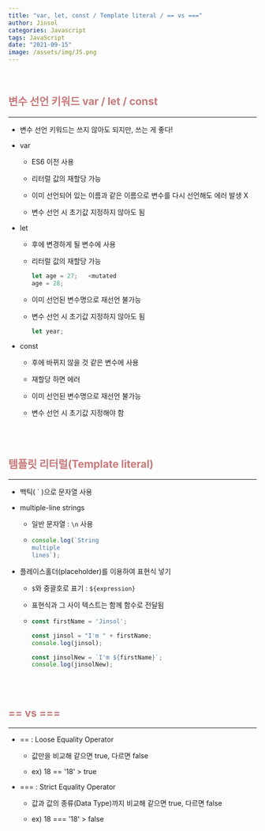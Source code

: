 ```yaml
---
title: "var, let, const / Template literal / == vs ==="
author: Jinsol
categories: Javascript
tags: JavaScript
date: "2021-09-15"
image: /assets/img/JS.png
---
```


<br>

## <span style="color:#c87979">변수 선언 키워드 var / let / const</span>

<hr>

- 변수 선언 키워드는 쓰지 않아도 되지만, 쓰는 게 좋다!

- var

    - ES6 이전 사용

    - 리터럴 값의 재할당 가능

    - 이미 선언되어 있는 이름과 같은 이름으로 변수를 다시 선언해도 에러 발생 X

    - 변수 선언 시 초기값 지정하지 않아도 됨

- let

    - 후에 변경하게 될 변수에 사용

    - 리터럴 값의 재할당 가능

        ```javascript
        let age = 27;   <mutated
        age = 28;   
        ```

    - 이미 선언된 변수명으로 재선언 불가능

    - 변수 선언 시 초기값 지정하지 않아도 됨

        ```javascript
        let year;
        ```

- const

    - 후에 바뀌지 않을 것 같은 변수에 사용

    - 재할당 하면 에러

    - 이미 선언된 변수명으로 재선언 불가능

    - 변수 선언 시 초기값 지정해야 함
    
<br><br>

## <span style="color:#c87979">템플릿 리터럴(Template literal)</span>

<hr>

- 백틱( ` )으로 문자열 사용

- multiple-line strings
    
    - 일반 문자열 : `\n` 사용

    -   ```javascript
        console.log(`String
        multiple
        lines`);
        ```

- 플레이스홀더(placeholder)를 이용하여 표현식 넣기

    - `$`와 중괄호로 표기 : ` ${expression} `

    - 표현식과 그 사이 텍스트는 함께 함수로 전달됨

    -   ```javascript
        const firstName = 'Jinsol';

        const jinsol = "I'm " + firstName;
        console.log(jinsol);

        const jinsolNew = `I'm ${firstName}`;
        console.log(jinsolNew); 
        ```

<br><br>

## <span style="color:#c87979">== vs ===</span>

<hr>

- == : Loose Equality Operator

    - 값만을 비교해 같으면 true, 다르면 false

    - ex) 18 == '18' > true

- === : Strict Equality Operator

    - 값과 값의 종류(Data Type)까지 비교해 같으면 true, 다르면 false

    - ex) 18 === '18' > false